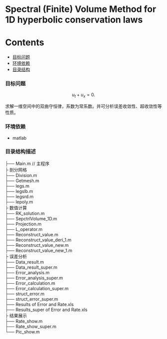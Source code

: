 # Spectral (Finite) Volume Method for 1D hyperbolic conservation laws

# Contents
- [目标问题](#目标问题)
- [环境依赖](#环境依赖)
- [目录结构](#目录结构描述)

### 目标问题
$$
u_t+u_x=0.
$$

求解一维空间中的双曲守恒律，系数为常系数。并可分析误差收敛性、超收敛性等性质。

### 环境依赖
* matlab

### 目录结构描述
├── Main.m // 主程序 </br>
├ 剖分网格 </br>
├── Division.m </br>
├── Getmesh.m </br>
├── legs.m </br>
├── legslb.m </br>
├── legsrd.m </br>
├── lepoly.m </br>
├ 数值计算 </br>
├── RK_solution.m </br>
├── SepctrlVolume_1D.m </br>
├── Projection.m </br>
├── L_operator.m </br>
├── Reconstruct_value.m </br>
├── Reconstruct_value_deri_1.m </br>
├── Reconstruct_value_new.m </br>
├── Reconstruct_value_new_1.m </br>
├ 误差分析 </br>
├── Data_result.m </br>
├── Data_result_super.m </br>
├── Error_analysis.m </br>
├── Error_analysis_super.m </br>
├── Error_calculation.m </br>
├── Error_calculation_super.m </br>
├── struct_error.m </br>
├── struct_error_super.m </br>
├── Results of Error and Rate.xls </br>
├── Results_super of Error and Rate.xls </br>
├ 结果展示 </br>
├── Rate_show.m </br>
├── Rate_show_super.m </br>
└── Pic_show.m
